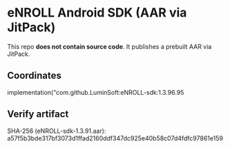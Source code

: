# eNROLL Android SDK (AAR via JitPack)

This repo **does not contain source code**. It publishes a prebuilt AAR via JitPack.

## Coordinates


implementation("com.github.LuminSoft:eNROLL-sdk:1.3.96.95

## Verify artifact
SHA-256 (eNROLL-sdk-1.3.91.aar):
a57f5b3bde317bf3073d1ffad2160ddf347dc925e40b58c07d4fdfc97861e159
